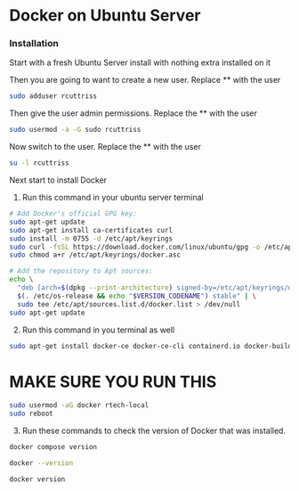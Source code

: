 # Docker on Ubuntu Server

### Installation

Start with a fresh Ubuntu Server install with nothing extra installed on it

Then you are going to want to create a new user. Replace ** with the user
```bash
sudo adduser rcuttriss
```

Then give the user admin permissions. Replace the ** with the user
```bash
sudo usermod -a -G sudo rcuttriss
```

Now switch to the user. Replace the ** with the user
```bash
su -l rcuttriss
```


Next start to install Docker

1. Run this command in your ubuntu server terminal

```bash
# Add Docker's official GPG key:
sudo apt-get update
sudo apt-get install ca-certificates curl
sudo install -m 0755 -d /etc/apt/keyrings
sudo curl -fsSL https://download.docker.com/linux/ubuntu/gpg -o /etc/apt/keyrings/docker.asc
sudo chmod a+r /etc/apt/keyrings/docker.asc

# Add the repository to Apt sources:
echo \
  "deb [arch=$(dpkg --print-architecture) signed-by=/etc/apt/keyrings/docker.asc] https://download.docker.com/linux/ubuntu \
  $(. /etc/os-release && echo "$VERSION_CODENAME") stable" | \
  sudo tee /etc/apt/sources.list.d/docker.list > /dev/null
sudo apt-get update
```

2. Run this command in you terminal as well

```bash
sudo apt-get install docker-ce docker-ce-cli containerd.io docker-buildx-plugin docker-compose-plugin -y
```

# MAKE SURE YOU RUN THIS

```bash
sudo usermod -aG docker rtech-local
sudo reboot
```

3. Run these commands to check the version of Docker that was installed.
```bash
docker compose version
```
```bash
docker --version
```
```bash
docker version
```

